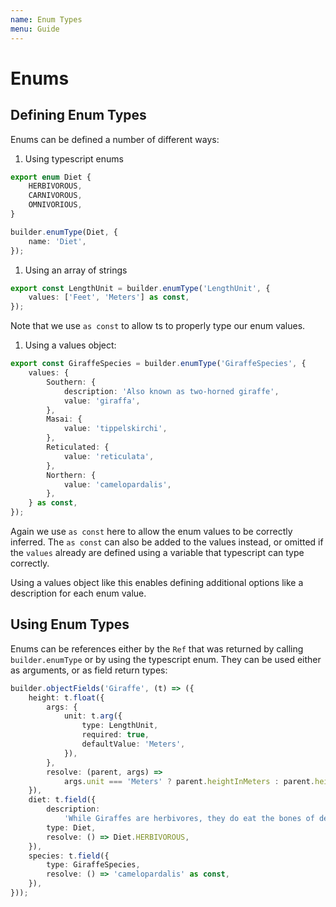 ```yaml
---
name: Enum Types
menu: Guide
---
```


# Enums

## Defining Enum Types

Enums can be defined a number of different ways:

1. Using typescript enums

```typescript
export enum Diet {
    HERBIVOROUS,
    CARNIVOROUS,
    OMNIVORIOUS,
}

builder.enumType(Diet, {
    name: 'Diet',
});
```

1. Using an array of strings

```typescript
export const LengthUnit = builder.enumType('LengthUnit', {
    values: ['Feet', 'Meters'] as const,
});
```

Note that we use `as const` to allow ts to properly type our enum values.

1. Using a values object:

```typescript
export const GiraffeSpecies = builder.enumType('GiraffeSpecies', {
    values: {
        Southern: {
            description: 'Also known as two-horned giraffe',
            value: 'giraffa',
        },
        Masai: {
            value: 'tippelskirchi',
        },
        Reticulated: {
            value: 'reticulata',
        },
        Northern: {
            value: 'camelopardalis',
        },
    } as const,
});
```

Again we use `as const` here to allow the enum values to be correctly inferred. The `as const` can also be added to the values instead, or omitted if the `values` already are defined using a variable that typescript can type correctly.

Using a values object like this enables defining additional options like a description for each enum value.

## Using Enum Types

Enums can be references either by the `Ref` that was returned by calling `builder.enumType` or by using the typescript enum. They can be used either as arguments, or as field return types:

```typescript
builder.objectFields('Giraffe', (t) => ({
    height: t.float({
        args: {
            unit: t.arg({
                type: LengthUnit,
                required: true,
                defaultValue: 'Meters',
            }),
        },
        resolve: (parent, args) =>
            args.unit === 'Meters' ? parent.heightInMeters : parent.heightInMeters * 3.281,
    }),
    diet: t.field({
        description:
            'While Giraffes are herbivores, they do eat the bones of dead animals to get extra calcium',
        type: Diet,
        resolve: () => Diet.HERBIVOROUS,
    }),
    species: t.field({
        type: GiraffeSpecies,
        resolve: () => 'camelopardalis' as const,
    }),
}));
```

